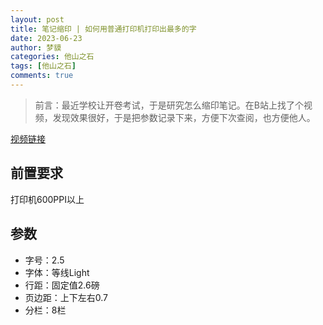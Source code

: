 ```yaml
---
layout: post
title: 笔记缩印 | 如何用普通打印机打印出最多的字
date: 2023-06-23
author: 梦貘
categories: 他山之石
tags: [他山之石]
comments: true
---
```


> 前言：最近学校让开卷考试，于是研究怎么缩印笔记。在B站上找了个视频，发现效果很好，于是把参数记录下来，方便下次查阅，也方便他人。

[视频链接](https://www.bilibili.com/video/BV1bv4y1h7fB/)

## 前置要求

打印机600PPI以上

## 参数

- 字号：2.5
- 字体：等线Light
- 行距：固定值2.6磅
- 页边距：上下左右0.7
- 分栏：8栏
